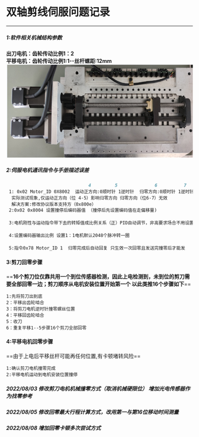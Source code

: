 #               双轴剪线伺服问题记录 
****
##### 1:软件相关机械结构参数  
**出刀电机：齿轮传动比例1：2**  
**平移电机：齿轮传动比例1:1--丝杆螺距:12mm**     
![结构图](picture_md/1656318664038.png)  
##### 2:伺服电机通讯指令与手册描述误差  

```markdown
                               4         5              6          7     
 1: 0x02 Motor_ID 0X8002  运动正方向:0顺时针 1逆时针  归零方向:0顺时针 1逆时针  
  实际测试现象,仅运动正方向（位 4-5）影响归零方向 归零方向（位6-7）无效
  解决方案:修改协议版本支持方（0x800e）
 2:0x02 0x8004 设置撞停后编码器值 （撞停后先设置编码值在走偏移量)  
 
 3:电机刚性与运动指令带下去的转矩值成比例关系（正）PID自动调节，非高要求场合不用设置
 
 4:设置编码器输出比例 设置1：1电机默认2048个脉冲转一圈  

 5:指令0x78 Motor_ID 1  归零完成后自动回复 只生效一次回零且发送完撞零后才能发 

```  
#### 3:剪刀回零步骤
==**16个剪刀位仅靠共用一个到位传感器检测，因此上电检测到，未到位的剪刀需要全部回零一边；剪刀顺序从电机安装位置开始第一个 以此类推16个步骤如下**==
```
1:先将剪刀出到底
2：平移出齿轮啮合
3：将剪刀电机逆时针撞零螺丝位置
4：平移回齿轮啮合
5：收刀
6：重复平移1--5步骤16个剪刀全部回零  
```
#### 4:平移电机回零步骤
==由于上电后平移丝杆可能再任何位置,有卡顿堵转风险==
```
1:确认剪刀电机撞零完成
2:平移电机运动到电机安装位置撞停
```
##### 2022/08/03 修改剪刀电机机械撞零方式（取消机械硬限位） 增加光电传感器作为找零参考  
##### 2022/08/05 修改回零最大行程计算方式，改用第一与第16位移动时间测量  
##### 2022/08/08 增加回零卡顿多次尝试方式  


















